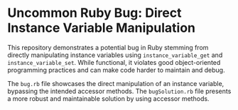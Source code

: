 # Uncommon Ruby Bug: Direct Instance Variable Manipulation

This repository demonstrates a potential bug in Ruby stemming from directly manipulating instance variables using `instance_variable_get` and `instance_variable_set`. While functional, it violates good object-oriented programming practices and can make code harder to maintain and debug.

The `bug.rb` file showcases the direct manipulation of an instance variable, bypassing the intended accessor methods. The `bugSolution.rb` file presents a more robust and maintainable solution by using accessor methods.